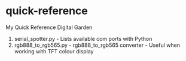 # quick-reference
My Quick Reference Digital Garden 

1. serial_spotter.py    - Lists available com ports with Python
2. rgb888_to_rgb565.py  - rgb888_to_rgb565 converter - Useful when working with  TFT colour display
